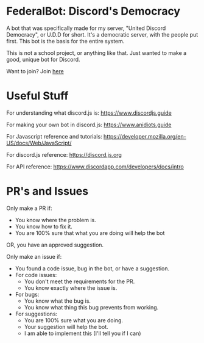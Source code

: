 # FederalBot: Discord's Democracy
A bot that was specifically made for my server, "United Discord Democracy", or U.D.D for short. It's a democratic server, with the people put first. This bot is the basis for the entire system.

This is not a school project, or anything like that. Just wanted to make a good, unique bot for Discord.

Want to join? Join [here](https://discord.gg/M672RYY)
# Useful Stuff
For understanding what discord.js is: https://www.discordjs.guide 

For making your own bot in discord.js: https://www.anidiots.guide

For Javascript reference and tutorials: https://developer.mozilla.org/en-US/docs/Web/JavaScript/

For discord.js reference: https://discord.js.org

For API reference: https://www.discordapp.com/developers/docs/intro
# PR's and Issues
Only make a PR if:
* You know where the problem is.
* You know how to fix it.
* You are 100% sure that what you are doing will help the bot

OR, you have an approved suggestion.

Only make an issue if:
* You found a code issue, bug in the bot, or have a suggestion.
* For code issues:
  * You don't meet the requirements for the PR.
  * You know exactly where the issue is.
* For bugs:
  * You know what the bug is.
  * You know what thing this bug prevents from working.
* For suggestions:
  * You are 100% sure what you are doing.
  * Your suggestion will help the bot.
  * I am able to implement this (I'll tell you if I can)
